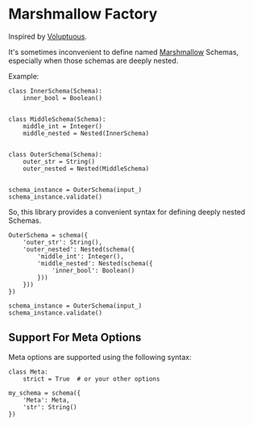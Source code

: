 Marshmallow Factory
===================


Inspired by [Voluptuous](https://github.com/alecthomas/voluptuous).

It's sometimes inconvenient to define named 
[Marshmallow](https://github.com/marshmallow-code/marshmallow)
Schemas, especially when those schemas are deeply nested.

Example:

```
class InnerSchema(Schema):
    inner_bool = Boolean()


class MiddleSchema(Schema):
    middle_int = Integer()
    middle_nested = Nested(InnerSchema)


class OuterSchema(Schema):
    outer_str = String()
    outer_nested = Nested(MiddleSchema)


schema_instance = OuterSchema(input_)
schema_instance.validate()
```

So, this library provides a convenient syntax for defining
deeply nested Schemas.

```
OuterSchema = schema({
    'outer_str': String(),
    'outer_nested': Nested(schema({
        'middle_int': Integer(),
        'middle_nested': Nested(schema({
            'inner_bool': Boolean()
        }))
    }))
})

schema_instance = OuterSchema(input_)
schema_instance.validate()
```


Support For Meta Options
------------------------

Meta options are supported using the following syntax:

```
class Meta:
    strict = True  # or your other options

my_schema = schema({
    'Meta': Meta,
    'str': String()
})
```
